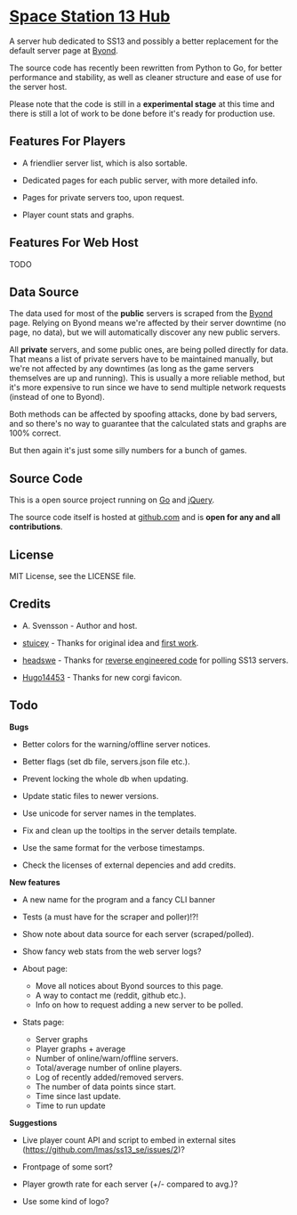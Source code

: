[Space Station 13 Hub](http://www.ss13.se/)
================================================================================

A server hub dedicated to SS13 and possibly a better replacement for the default
server page at [Byond](http://www.byond.com/games/exadv1/spacestation13).

The source code has recently been rewritten from Python to Go, for better
performance and stability, as well as cleaner structure and ease of use for
the server host.

Please note that the code is still in a **experimental stage** at this time and
there is still a lot of work to be done before it's ready for production use.

Features For Players
--------------------------------------------------------------------------------

- A friendlier server list, which is also sortable.

- Dedicated pages for each public server, with more detailed info.

- Pages for private servers too, upon request.

- Player count stats and graphs.

Features For Web Host
--------------------------------------------------------------------------------

TODO

Data Source
--------------------------------------------------------------------------------
The data used for most of the **public** servers is scraped from the [Byond](http://www.byond.com/games/exadv1/spacestation13) page.
Relying on Byond means we're affected by their server downtime (no page, no data),
but we will automatically discover any new public servers.

All **private** servers, and some public ones, are being polled directly for data.
That means a list of private servers have to be maintained manually, but we're
not affected by any downtimes (as long as the game servers themselves are up
and running). This is usually a more reliable method, but it's more expensive to
run since we have to send multiple network requests (instead of one to Byond).

Both methods can be affected by spoofing attacks, done by bad servers, and so
there's no way to guarantee that the calculated stats and graphs are 100% correct.

But then again it's just some silly numbers for a bunch of games.

Source Code
--------------------------------------------------------------------------------
This is a open source project running on [Go](https://golang.org/) and [jQuery](https://jquery.com/).

The source code itself is hosted at [github.com](https://github.com/lmas/ss13_se) and is **open for any and all
contributions**.

License
--------------------------------------------------------------------------------
MIT License, see the LICENSE file.

Credits
--------------------------------------------------------------------------------
- A. Svensson - Author and host.

- [stuicey](https://www.reddit.com/user/stuicey) - Thanks for original idea and [first work](https://www.reddit.com/r/SS13/comments/2p6znr/hub_population_data/).

- [headswe](https://www.reddit.com/user/headswe) - Thanks for [reverse engineered code](http://www.reddit.com/r/SS13/comments/31b5im/a_bunch_of_graphs_for_all_servers/cq11nld) for polling SS13 servers.

- [Hugo14453](https://github.com/Hugo14453) - Thanks for new corgi favicon.

Todo
--------------------------------------------------------------------------------

**Bugs**

- Better colors for the warning/offline server notices.

- Better flags (set db file, servers.json file etc.).

- Prevent locking the whole db when updating.

- Update static files to newer versions.

- Use unicode for server names in the templates.

- Fix and clean up the tooltips in the server details template.

- Use the same format for the verbose timestamps.

- Check the licenses of external depencies and add credits.


**New features**

- A new name for the program and a fancy CLI banner

- Tests (a must have for the scraper and poller)!?!

- Show note about data source for each server (scraped/polled).

- Show fancy web stats from the web server logs?

- About page:
    - Move all notices about Byond sources to this page.
    - A way to contact me (reddit, github etc.).
    - Info on how to request adding a new server to be polled.

- Stats page:
    - Server graphs
    - Player graphs + average
    - Number of online/warn/offline servers.
    - Total/average number of online players.
    - Log of recently added/removed servers.
    - The number of data points since start.
    - Time since last update.
    - Time to run update

**Suggestions**

- Live player count API and script to embed in external sites (https://github.com/lmas/ss13_se/issues/2)?

- Frontpage of some sort?

- Player growth rate for each server (+/- compared to avg.)?

- Use some kind of logo?
